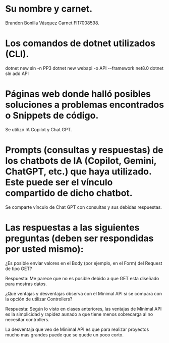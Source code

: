 # Su nombre y carnet.
Brandon Bonilla Vásquez Carnet FI17008598.

# Los comandos de dotnet utilizados (CLI).
dotnet new sln -n PP3
dotnet new webapi -o API --framework net8.0
dotnet sln add API

# Páginas web donde halló posibles soluciones a problemas encontrados o Snippets de código.

Se utilizó IA Copilot y Chat GPT.

# Prompts (consultas y respuestas) de los chatbots de IA (Copilot, Gemini, ChatGPT, etc.) que haya utilizado. Este puede ser el vínculo compartido de dicho chatbot.
Se comparte vínculo de Chat GPT con consultas y sus debidas respuestas.


# Las respuestas a las siguientes preguntas (deben ser respondidas por usted mismo):

¿Es posible enviar valores en el Body (por ejemplo, en el Form) del Request de tipo GET?

Respuesta: Me parece que no es posible debido a que GET esta diseñado para mostras datos.


¿Qué ventajas y desventajas observa con el Minimal API si se compara con la opción de utilizar Controllers?

Respuesta: Según lo visto en clases anteriores, las ventajas de Minimal API es la simplicidad y rapidez aunado a que tiene menos sobrecarga al no necesitar controllers.

La desventaja que veo de Minimal API es que para realizar proyectos mucho más grandes puede que se quede un poco corto.